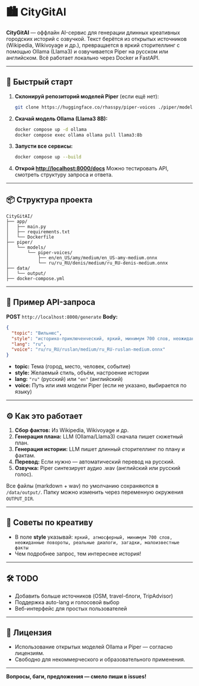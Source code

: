 # 🏙️ CityGitAI

**CityGitAI** — оффлайн AI-сервис для генерации длинных креативных городских историй с озвучкой.
Текст берётся из открытых источников (Wikipedia, Wikivoyage и др.), превращается в яркий сторителлинг с помощью Ollama (Llama3) и озвучивается Piper на русском или английском.
Всё работает локально через Docker и FastAPI.

---

## 🚀 Быстрый старт

1. **Склонируй репозиторий моделей Piper** (если ещё нет):

   ```bash
   git clone https://huggingface.co/rhasspy/piper-voices ./piper/models/piper-voices
   ```

2. **Скачай модель Ollama (Llama3 8B):**

   ```bash
   docker compose up -d ollama
   docker compose exec ollama ollama pull llama3:8b
   ```

3. **Запусти все сервисы:**

   ```bash
   docker compose up --build
   ```

4. **Открой [http://localhost:8000/docs](http://localhost:8000/docs)**
   Можно тестировать API, смотреть структуру запроса и ответа.

---

## 📦 Структура проекта

```
CityGitAI/
├── app/
│   ├── main.py
│   ├── requirements.txt
│   └── Dockerfile
├── piper/
│   └── models/
│       └── piper-voices/
│           ├── en/en_US/amy/medium/en_US-amy-medium.onnx
│           └── ru/ru_RU/denis/medium/ru_RU-denis-medium.onnx
├── data/
│   └── output/
├── docker-compose.yml
```

---

## 🔗 Пример API-запроса

**POST** `http://localhost:8000/generate`
**Body:**

```json
{
  "topic": "Вильнюс",
  "style": "историко-приключенческий, яркий, минимум 700 слов, неожиданные повороты, диалоги и малоизвестные факты",
  "lang": "ru",
  "voice": "ru/ru_RU/ruslan/medium/ru_RU-ruslan-medium.onnx"
}
```

* **topic:** Тема (город, место, человек, событие)
* **style:** Желаемый стиль, объём, настроение истории
* **lang:** `"ru"` (русский) или `"en"` (английский)
* **voice:** Путь или имя модели Piper (если не указано, выбирается по языку)

---

## ⚙️ Как это работает

1. **Сбор фактов:** Из Wikipedia, Wikivoyage и др.
2. **Генерация плана:** LLM (Ollama/Llama3) сначала пишет сюжетный план.
3. **Генерация истории:** LLM пишет длинный сторителлинг по плану и фактам.
4. **Перевод:** Если нужно — автоматический перевод на русский.
5. **Озвучка:** Piper синтезирует аудио .wav (английский или русский голос).

Все файлы (markdown + wav) по умолчанию сохраняются в `/data/output/`.
Папку можно изменить через переменную окружения `OUTPUT_DIR`.

---

## 📝 Советы по креативу

* В поле **style** указывай:
  `яркий, атмосферный, минимум 700 слов, неожиданные повороты, реальные диалоги, загадки, малоизвестные факты`
* Чем подробнее запрос, тем интереснее история!

---

## 🛠️ TODO

* Добавить больше источников (OSM, travel-блоги, TripAdvisor)
* Поддержка auto-lang и голосовой выбор
* Веб-интерфейс для простых пользователей

---

## 📜 Лицензия

* Использование открытых моделей Ollama и Piper — согласно лицензиям.
* Свободно для некоммерческого и образовательного применения.

---

**Вопросы, баги, предложения — смело пиши в issues!**

